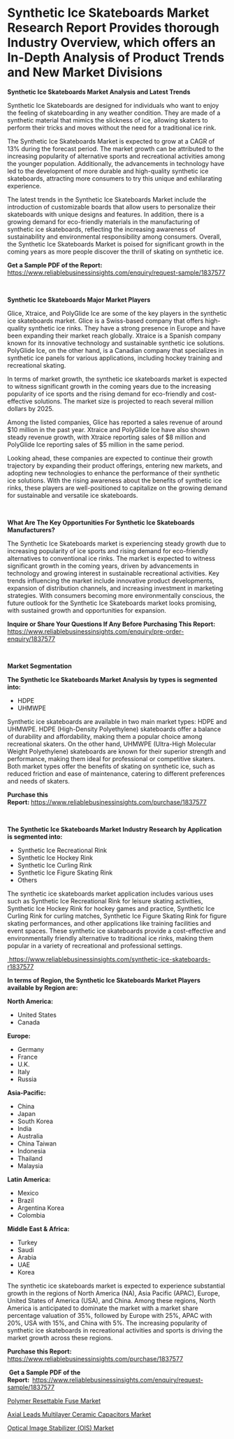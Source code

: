 <p><h1>Synthetic Ice Skateboards Market Research Report Provides thorough Industry Overview, which offers an In-Depth Analysis of Product Trends and New Market Divisions</h1></p><p><strong>Synthetic Ice Skateboards Market Analysis and Latest Trends</strong></p>
<p><p>Synthetic Ice Skateboards are designed for individuals who want to enjoy the feeling of skateboarding in any weather condition. They are made of a synthetic material that mimics the slickness of ice, allowing skaters to perform their tricks and moves without the need for a traditional ice rink. </p><p>The Synthetic Ice Skateboards Market is expected to grow at a CAGR of 13% during the forecast period. The market growth can be attributed to the increasing popularity of alternative sports and recreational activities among the younger population. Additionally, the advancements in technology have led to the development of more durable and high-quality synthetic ice skateboards, attracting more consumers to try this unique and exhilarating experience.</p><p>The latest trends in the Synthetic Ice Skateboards Market include the introduction of customizable boards that allow users to personalize their skateboards with unique designs and features. In addition, there is a growing demand for eco-friendly materials in the manufacturing of synthetic ice skateboards, reflecting the increasing awareness of sustainability and environmental responsibility among consumers. Overall, the Synthetic Ice Skateboards Market is poised for significant growth in the coming years as more people discover the thrill of skating on synthetic ice.</p></p>
<p><strong>Get a Sample PDF of the Report:&nbsp;</strong> <a href="https://www.reliablebusinessinsights.com/enquiry/request-sample/1837577">https://www.reliablebusinessinsights.com/enquiry/request-sample/1837577</a></p>
<p>&nbsp;</p>
<p><strong>Synthetic Ice Skateboards Major Market Players</strong></p>
<p><p>Glice, Xtraice, and PolyGlide Ice are some of the key players in the synthetic ice skateboards market. Glice is a Swiss-based company that offers high-quality synthetic ice rinks. They have a strong presence in Europe and have been expanding their market reach globally. Xtraice is a Spanish company known for its innovative technology and sustainable synthetic ice solutions. PolyGlide Ice, on the other hand, is a Canadian company that specializes in synthetic ice panels for various applications, including hockey training and recreational skating.</p><p>In terms of market growth, the synthetic ice skateboards market is expected to witness significant growth in the coming years due to the increasing popularity of ice sports and the rising demand for eco-friendly and cost-effective solutions. The market size is projected to reach several million dollars by 2025.</p><p>Among the listed companies, Glice has reported a sales revenue of around $10 million in the past year. Xtraice and PolyGlide Ice have also shown steady revenue growth, with Xtraice reporting sales of $8 million and PolyGlide Ice reporting sales of $5 million in the same period.</p><p>Looking ahead, these companies are expected to continue their growth trajectory by expanding their product offerings, entering new markets, and adopting new technologies to enhance the performance of their synthetic ice solutions. With the rising awareness about the benefits of synthetic ice rinks, these players are well-positioned to capitalize on the growing demand for sustainable and versatile ice skateboards.</p></p>
<p>&nbsp;</p>
<p><strong>What Are The Key Opportunities For Synthetic Ice Skateboards Manufacturers?</strong></p>
<p><p>The Synthetic Ice Skateboards market is experiencing steady growth due to increasing popularity of ice sports and rising demand for eco-friendly alternatives to conventional ice rinks. The market is expected to witness significant growth in the coming years, driven by advancements in technology and growing interest in sustainable recreational activities. Key trends influencing the market include innovative product developments, expansion of distribution channels, and increasing investment in marketing strategies. With consumers becoming more environmentally conscious, the future outlook for the Synthetic Ice Skateboards market looks promising, with sustained growth and opportunities for expansion.</p></p>
<p><strong>Inquire or Share Your Questions If Any Before Purchasing This Report:</strong> <a href="https://www.reliablebusinessinsights.com/enquiry/pre-order-enquiry/1837577">https://www.reliablebusinessinsights.com/enquiry/pre-order-enquiry/1837577</a></p>
<p>&nbsp;</p>
<p><strong>Market Segmentation</strong></p>
<p><strong>The Synthetic Ice Skateboards Market Analysis by types is segmented into:</strong></p>
<p><ul><li>HDPE</li><li>UHMWPE</li></ul></p>
<p><p>Synthetic ice skateboards are available in two main market types: HDPE and UHMWPE. HDPE (High-Density Polyethylene) skateboards offer a balance of durability and affordability, making them a popular choice among recreational skaters. On the other hand, UHMWPE (Ultra-High Molecular Weight Polyethylene) skateboards are known for their superior strength and performance, making them ideal for professional or competitive skaters. Both market types offer the benefits of skating on synthetic ice, such as reduced friction and ease of maintenance, catering to different preferences and needs of skaters.</p></p>
<p><strong>Purchase this Report:&nbsp;</strong><a href="https://www.reliablebusinessinsights.com/purchase/1837577">https://www.reliablebusinessinsights.com/purchase/1837577</a></p>
<p>&nbsp;</p>
<p><strong>The Synthetic Ice Skateboards Market Industry Research by Application is segmented into:</strong></p>
<p><ul><li>Synthetic Ice Recreational Rink</li><li>Synthetic Ice Hockey Rink</li><li>Synthetic Ice Curling Rink</li><li>Synthetic Ice Figure Skating Rink</li><li>Others</li></ul></p>
<p><p>The synthetic ice skateboards market application includes various uses such as Synthetic Ice Recreational Rink for leisure skating activities, Synthetic Ice Hockey Rink for hockey games and practice, Synthetic Ice Curling Rink for curling matches, Synthetic Ice Figure Skating Rink for figure skating performances, and other applications like training facilities and event spaces. These synthetic ice skateboards provide a cost-effective and environmentally friendly alternative to traditional ice rinks, making them popular in a variety of recreational and professional settings.</p></p>
<p><a href="https://www.reliablebusinessinsights.com/synthetic-ice-skateboards-r1837577">&nbsp;https://www.reliablebusinessinsights.com/synthetic-ice-skateboards-r1837577</a></p>
<p><strong>In terms of Region, the Synthetic Ice Skateboards Market Players available by Region are:</strong></p>
<p>
    <p> <strong> North America: </strong>
        <ul>
            <li>United States</li>
            <li>Canada</li>
        </ul>
        </p> 
    <p> <strong> Europe: </strong>
        <ul>
            <li>Germany</li>
            <li>France</li>
            <li>U.K.</li>
            <li>Italy</li>
            <li>Russia</li>
        </ul>
        </p> 
    <p> <strong> Asia-Pacific: </strong>
        <ul>
            <li>China</li>
            <li>Japan</li>
            <li>South Korea</li>
            <li>India</li>
            <li>Australia</li>
            <li>China Taiwan</li>
            <li>Indonesia</li>
            <li>Thailand</li>
            <li>Malaysia</li>
        </ul>
        </p> 
    <p> <strong> Latin America: </strong>
        <ul>
            <li>Mexico</li>
            <li>Brazil</li>
            <li>Argentina Korea</li>
            <li>Colombia</li>
        </ul>
        </p> 
    <p> <strong> Middle East & Africa: </strong>
        <ul>
            <li>Turkey</li>
            <li>Saudi</li>
            <li>Arabia</li>
            <li>UAE</li>
            <li>Korea</li>
        </ul>
    </p>
    </p>
<p><p>The synthetic ice skateboards market is expected to experience substantial growth in the regions of North America (NA), Asia Pacific (APAC), Europe, United States of America (USA), and China. Among these regions, North America is anticipated to dominate the market with a market share percentage valuation of 35%, followed by Europe with 25%, APAC with 20%, USA with 15%, and China with 5%. The increasing popularity of synthetic ice skateboards in recreational activities and sports is driving the market growth across these regions.</p></p>
<p><strong>Purchase this Report: </strong><a href="https://www.reliablebusinessinsights.com/purchase/1837577">https://www.reliablebusinessinsights.com/purchase/1837577</a></p>
<p>&nbsp;<strong>Get a Sample PDF of the Report:&nbsp;&nbsp;</strong><a href="https://www.reliablebusinessinsights.com/enquiry/request-sample/1837577">https://www.reliablebusinessinsights.com/enquiry/request-sample/1837577</a></p>
<p><strong></strong></p>
<p><p><a href="https://medium.com/@sloanlkins7856/polymer-resettable-fuse-market-trends-and-analysis-opportunities-and-challenges-for-future-d53e210230c2">Polymer Resettable Fuse Market</a></p><p><a href="https://medium.com/@fredyconn_73380/evaluating-global-axial-leads-multilayer-ceramic-capacitors-market-trends-and-growth-opportunities-d2243ad3324e">Axial Leads Multilayer Ceramic Capacitors Market</a></p><p><a href="https://medium.com/@jewelmohr52/optical-image-stabilizer-ois-market-report-by-product-type-lens-shift-method-module-tilt-6df19ff4446e">Optical Image Stabilizer (OIS) Market</a></p></p>